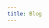 ```yaml
---
title: Blog
---
```


<script setup>
  import PostList from './.vitepress/theme/PostList.vue'
</script>

<PostList />

